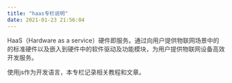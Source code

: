 ```yaml
---
title: "haas专栏说明"
date: 2021-01-23 21:56:04
---
```


<p><span style="color:#333333"><span style="font-size:14px"><span style="background-color:#ffffff">HaaS（Hardware as a service）硬件即服务。通过向用户提供物联网场景中的的标准硬件以及嵌入到硬件中的软件驱动及功能模块，为用户提供物联网设备高效开发服务。</span></span></span></p><p><span style="color:#333333"><span style="font-size:14px"><span style="background-color:#ffffff">使用js作为开发语言，本专栏记录相关教程和文章。</span></span></span></p>
